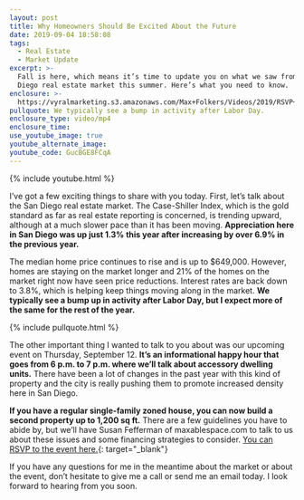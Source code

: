 ```yaml
---
layout: post
title: Why Homeowners Should Be Excited About the Future
date: 2019-09-04 18:58:08
tags:
  - Real Estate
  - Market Update
excerpt: >-
  Fall is here, which means it’s time to update you on what we saw from the San
  Diego real estate market this summer. Here’s what you need to know.
enclosure: >-
  https://vyralmarketing.s3.amazonaws.com/Max+Folkers/Videos/2019/RSVP+For+Our+Event+-+San+Diego+Real+Estate+Agent.mp4
pullquote: We typically see a bump in activity after Labor Day.
enclosure_type: video/mp4
enclosure_time:
use_youtube_image: true
youtube_alternate_image:
youtube_code: GucBGE8FCqA
---
```


{% include youtube.html %}

I’ve got a few exciting things to share with you today. First, let’s talk about the San Diego real estate market. The Case-Shiller Index, which is the gold standard as far as real estate reporting is concerned, is trending upward, although at a much slower pace than it has been moving. **Appreciation here in San Diego was up just 1.3% this year after increasing by over 6.9% in the previous year.**

The median home price continues to rise and is up to $649,000. However, homes are staying on the market longer and 21% of the homes on the market right now have seen price reductions. Interest rates are back down to 3.8%, which is helping keep things moving along in the market. **We typically see a bump up in activity after Labor Day, but I expect more of the same for the rest of the year.&nbsp;**

{% include pullquote.html %}

The other important thing I wanted to talk to you about was our upcoming event on Thursday, September 12. **It’s an informational happy hour that goes from 6 p.m. to 7 p.m. where we’ll talk about accessory dwelling units.** There have been a lot of changes in the past year with this kind of property and the city is really pushing them to promote increased density here in San Diego.&nbsp;

**If you have a regular single-family zoned house, you can now build a second property up to 1,200 sq ft.** There are a few guidelines you have to abide by, but we’ll have Susan Fefferman of maxablespace.com to talk to us about these issues and some financing strategies to consider. [You can RSVP to the event here.](https://www.eventbrite.com/e/informational-adu-happy-hour-tickets-67052673351){: target="_blank"}

If you have any questions for me in the meantime about the market or about the event, don’t hesitate to give me a call or send me an email today. I look forward to hearing from you soon.<br>&nbsp;

&nbsp;